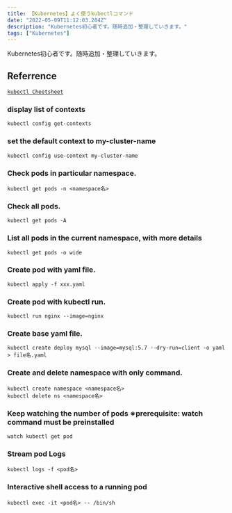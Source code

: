 ```yaml
---
title: 【Kubernetes】よく使うkubectlコマンド
date: "2022-05-09T11:12:03.284Z"
description: "Kubernetes初心者です。随時追加・整理していきます。"
tags: ["Kubernetes"]
---
```


Kubernetes初心者です。随時追加・整理していきます。

## Referrence 
<a href="https://kubernetes.io/docs/reference/kubectl/cheatsheet/" target="_blank">`kubectl Cheetsheet`</a>

### display list of contexts
```
kubectl config get-contexts
```

### set the default context to my-cluster-name
```
kubectl config use-context my-cluster-name
```

### Check pods in particular namespace.
```
kubectl get pods -n <namespace名>
```

### Check all pods.
```
kubectl get pods -A
```

### List all pods in the current namespace, with more details
```
kubectl get pods -o wide
```

### Create pod with yaml file.
```
kubectl apply -f xxx.yaml
```

### Create pod with kubectl run.
```
kubectl run nginx --image=nginx
```

### Create base yaml file.
```
kubectl create deploy mysql --image=mysql:5.7 --dry-run=client -o yaml > file名.yaml
```

### Create and delete namespace with only command.
```
kubectl create namespace <namespace名> 
kubectl delete ns <namespace名>
```

### Keep watching the number of pods ※prerequisite: watch command must be preinstalled
```
watch kubectl get pod
```

### Stream pod Logs
```
kubectl logs -f <pod名>
```

### Interactive shell access to a running pod
```
kubectl exec -it <pod名> -- /bin/sh
```
